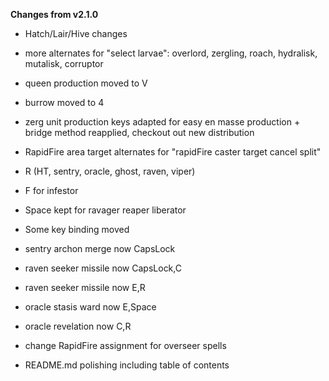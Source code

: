 **Changes from v2.1.0**

* Hatch/Lair/Hive changes
 * more alternates for "select larvae": overlord, zergling, roach, hydralisk, mutalisk, corruptor
 * queen production moved to V
 * burrow moved to 4
* zerg unit production keys adapted for easy en masse production + bridge method reapplied, checkout out new distribution

* RapidFire area target alternates for "rapidFire caster target cancel split"
 * R (HT, sentry, oracle, ghost, raven, viper)
 * F for infestor
 * Space kept for ravager reaper liberator
* Some key binding moved
 * sentry archon merge now CapsLock
 * raven seeker missile now CapsLock,C
 * raven seeker missile now E,R
 * oracle stasis ward now E,Space
 * oracle revelation now C,R

* change RapidFire assignment for overseer spells
* README.md polishing including table of contents
